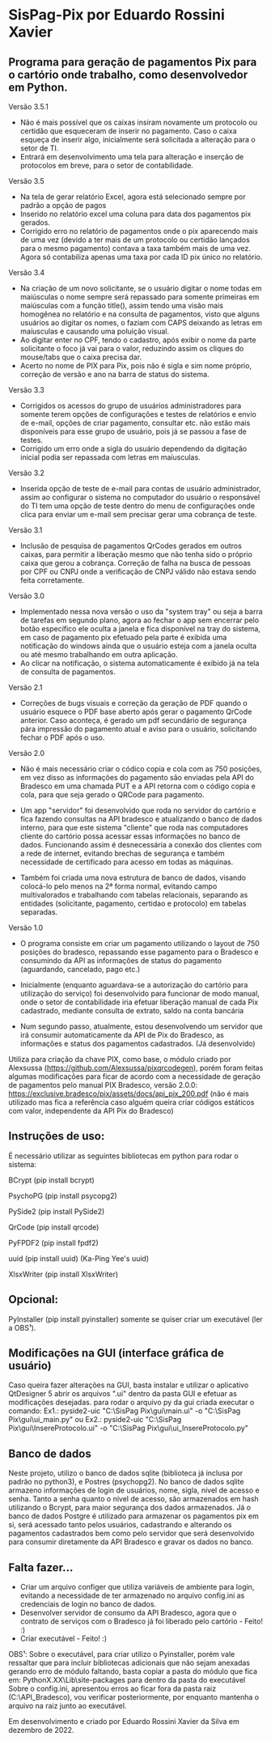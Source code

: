 # SisPag-Pix por Eduardo Rossini Xavier

## Programa para geração de pagamentos Pix para o cartório onde trabalho, como desenvolvedor em Python.

Versão 3.5.1
- Não é mais possível que os caixas insiram novamente um protocolo ou certidão que esqueceram de inserir no pagamento. Caso o caixa esqueça de inserir algo, inicialmente será solicitada a alteração para o setor de TI.
- Entrará em desenvolvimento uma tela para alteração e inserção de protocolos em breve, para o setor de contabilidade.

Versão 3.5
- Na tela de gerar relatório Excel, agora está selecionado sempre por padrão a opção de pagos
- Inserido no relatório excel uma coluna para data dos pagamentos pix gerados.
- Corrigido erro no relatório de pagamentos onde o pix aparecendo mais de uma vez (devido a ter mais
de um protocolo ou certidão lançados para o mesmo pagamento) contava a taxa também mais de uma vez.
Agora só contabiliza apenas uma taxa por cada ID pix único no relatório.

Versão 3.4
- Na criação de um novo solicitante, se o usuário digitar o nome todas em maiúsculas o nome sempre
será repassado para somente primeiras em maiúsculas com a função title(), assim tendo uma visão
mais homogênea no relatório e na consulta de pagamentos, visto que alguns usuários ao digitar os 
nomes, o faziam com CAPS deixando as letras em maíusculas e causando uma poluição visual.
- Ao digitar enter no CPF, tendo o cadastro, após exibir o nome da parte solicitante o foco já vai para
o valor, reduzindo assim os cliques do mouse/tabs que o caixa precisa dar.
- Acerto no nome de PIX para Pix, pois não é sigla e sim nome próprio, correção de versão e ano na 
barra de status do sistema.


Versão 3.3
- Corrigidos os acessos do grupo de usuários administradores para somente terem opções de configurações
e testes de relatórios e envio de e-mail, opções de criar pagamento, consultar etc. não
estão mais disponíveis para esse grupo de usuário, pois já se passou a fase de testes.
- Corrigido um erro onde a sigla do usuário dependendo da digitação inicial podia ser repassada
com letras em maíusculas.

Versão 3.2
- Inserida opção de teste de e-mail para contas de usuário administrador, assim ao configurar
o sistema no computador do usuário o responsável do TI tem uma opção de teste dentro do
menu de configurações onde clica para enviar um e-mail sem precisar gerar uma cobrança de teste.

Versão 3.1
- Inclusão de pesquisa de pagamentos QrCodes gerados em outros caixas, para permitir a liberação
mesmo que não tenha sido o próprio caixa que gerou a cobrança. Correção de falha na
busca de pessoas por CPF ou CNPJ onde a verificação de CNPJ válido não estava sendo 
feita corretamente.

Versão 3.0
- Implementado nessa nova versão o uso da "system tray" ou seja a barra de tarefas em segundo plano,
agora ao fechar o app sem encerrar pelo botão específico ele oculta a janela e fica disponível na
tray do sistema, em caso de pagamento pix efetuado pela parte é exibida uma notificação do windows
ainda que o usuário esteja com a janela oculta ou até mesmo trabalhando em outra aplicação.
- Ao clicar na notificação, o sistema automaticamente é exibido já na tela de consulta de pagamentos.


Versão 2.1
- Correções de bugs visuais e correção da geração de PDF quando o usuário esquece o PDF base aberto
após gerar o pagamento QrCode anterior. Caso aconteça, é gerado um pdf secundário de segurança
pára impressão do pagamento atual e aviso para o usuário, solicitando fechar o PDF após o uso.

Versão 2.0
- Não é mais necessário criar o códico copia e cola com as 750 posições, em vez disso
as informações do pagamento são enviadas pela API do Bradesco em uma chamada PUT e a API retorna
com o código copia e cola, para que seja gerado o QRCode para pagamento.

- Um app "servidor" foi desenvolvido que roda no servidor do cartório e fica fazendo consultas 
na API bradesco e atualizando o banco de dados interno, para que este sistema "cliente" que
roda nas computadores cliente do cartório possa acessar essas informações no banco de dados.
Funcionando assim é desnecessária a conexão dos clientes com a rede de internet, evitando
brechas de segurança e também necessidade de certificado para acesso em todas as máquinas.

- Também foi criada uma nova estrutura de banco de dados, visando colocá-lo pelo menos na 
2ª forma normal, evitando campo multivalorados e trabalhando com tabelas relacionais, separando
as entidades (solicitante, pagamento, certidao e protocolo) em tabelas separadas.


Versão 1.0
- O programa consiste em criar um pagamento utilizando o layout de 750 posições do bradesco, 
repassando esse pagamento para o Bradesco e consumindo da API as informações de status do 
pagamento (aguardando, cancelado, pago etc.)

- Inicialmente (enquanto aguardava-se a autorização do cartório para utilização do serviço)
foi desenvolvido para funcionar de modo manual, onde o setor de contabilidade iria efetuar
liberação manual de cada Pix cadastrado, mediante consulta de extrato, saldo na conta bancária

- Num segundo passo, atualmente, estou desenvolvendo um servidor que irá consumir automaticamente
da API de Pix do Bradesco, as informações e status dos pagamentos cadastrados. (Já desenvolvido)

Utiliza para criação da chave PIX, como base, o módulo criado por Alexsussa 
(https://github.com/Alexsussa/pixqrcodegen), porém foram feitas algumas modificações
para ficar de acordo com a necessidade de geração de pagamentos pelo manual PIX Bradesco,
versão 2.0.0: https://exclusive.bradesco/pix/assets/docs/api_pix_200.pdf (não é mais utilizado
mas fica a referência caso alguém queira criar códigos estáticos com valor, independente da 
API Pix do Bradesco)




## Instruções de uso:

É necessário utilizar as seguintes bibliotecas em python para rodar o sistema:

BCrypt (pip install bcrypt)

PsychoPG (pip install psycopg2)

PySide2 (pip install PySide2)

QrCode (pip install qrcode)

PyFPDF2 (pip install fpdf2)

uuid (pip install uuid) (Ka-Ping Yee's uuid)

XlsxWriter (pip install XlsxWriter)


## Opcional:

PyInstaller (pip install pyinstaller) somente se quiser criar um executável (ler a OBS¹).


## Modificações na GUI (interface gráfica de usuário)
Caso queira fazer alterações na GUI, basta instalar e utilizar o aplicativo QtDesigner 5
abrir os arquivos ".ui" dentro da pasta GUI e efetuar as modificações desejadas.
para rodar o arquivo py da gui criada executar o comando: 
Ex1.: pyside2-uic "C:\SisPag Pix\gui\main.ui" -o "C:\SisPag Pix\gui\ui_main.py"
ou
Ex2.: pyside2-uic "C:\SisPag Pix\gui\InsereProtocolo.ui" -o "C:\SisPag Pix\gui\ui_InsereProtocolo.py"

## Banco de dados
Neste projeto, utilizo o banco de dados sqlite (biblioteca já inclusa por padrão no python3), e Postres (psychopg2).
No banco de dados sqlite armazeno informações de login de usuários, nome, sigla, nível de acesso e senha.
Tanto a senha quanto o nível de acesso, são armazenados em hash utilizando o Bcrypt, para maior segurança dos dados
armazenados. Já o banco de dados Postgre é utilizado para armazenar os pagamentos pix em si, será acessado tanto pelos usuários,
cadastrando e alterando os pagamentos cadastrados bem como pelo servidor que será desenvolvido para consumir diretamente da API
Bradesco e gravar os dados no banco.


## Falta fazer...
- Criar um arquivo configer que utiliza variáveis de ambiente para login, evitando a necessidade de 
ter armazenado no arquivo config.ini as credenciais de login no banco de dados.
- Desenvolver servidor de consumo da API Bradesco, agora que o contrato de serviços com o Bradesco
já foi liberado pelo cartório - Feito! :)
- Criar executável - Feito! :)

OBS¹: Sobre o executável, para criar utilizo o Pyinstaller, porém vale ressaltar que para incluir bibliotecas adicionais que não sejam anexadas gerando erro de módulo faltando, basta copiar
a pasta do módulo que fica em: PythonX.XX\Lib\site-packages para dentro da pasta do executável
Sobre o config.ini, apresentou erros ao ficar fora da pasta raiz (C:\API_Bradesco), vou verificar
posteriormente, por enquanto mantenha o arquivo na raiz junto ao executável.

Em desenvolvimento e criado por Eduardo Rossini Xavier da Silva em dezembro de 2022.
